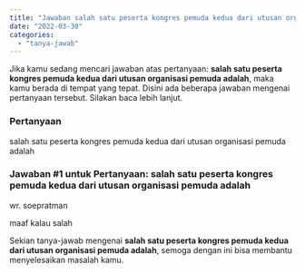 ```yaml
---
title: "Jawaban salah satu peserta kongres pemuda kedua dari utusan organisasi pemuda adalah"
date: "2022-03-30"
categories: 
  - "tanya-jawab"
---
```


Jika kamu sedang mencari jawaban atas pertanyaan: **salah satu peserta kongres pemuda kedua dari utusan organisasi pemuda adalah**, maka kamu berada di tempat yang tepat. Disini ada beberapa jawaban mengenai pertanyaan tersebut. Silakan baca lebih lanjut.

### Pertanyaan

salah satu peserta kongres pemuda kedua dari utusan organisasi pemuda adalah

### Jawaban #1 untuk Pertanyaan: salah satu peserta kongres pemuda kedua dari utusan organisasi pemuda adalah

wr. soepratman  
  
maaf kalau salah

Sekian tanya-jawab mengenai **salah satu peserta kongres pemuda kedua dari utusan organisasi pemuda adalah**, semoga dengan ini bisa membantu menyelesaikan masalah kamu.
